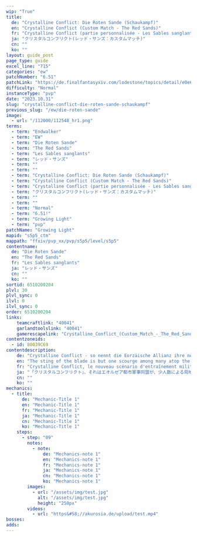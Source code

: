 ```yaml
---
wip: "True"
title:
  de: "Crystalline Conflict: Die Roten Sande (Schaukampf)"
  en: "Crystalline Conflict (Custom Match - The Red Sands)"
  fr: "Crystalline Conflict (partie personnalisée - Les Sables sanglants)"
  ja: "クリスタルコンフリクト(レッド・サンズ：カスタムマッチ)"
  cn: ""
  ko: ""
layout: guide_post
page_type: guide
excel_line: "715"
categories: "ew"
patchNumber: "6.51"
patchLink: "https://de.finalfantasyxiv.com/lodestone/topics/detail/e0e60e53cf65e1eda8e1fe7051b418e24bedb1c4"
difficulty: "Normal"
instanceType: "pvp"
date: "2023.10.31"
slug: "crystalline-conflict-die-roten-sande-schaukampf"
previous_slug: "/ew/die-roten-sande"
image:
  - url: "/112000/112548_hr1.png"
terms:
  - term: "Endwalker"
  - term: "EW"
  - term: "Die Roten Sande"
  - term: "The Red Sands"
  - term: "Les Sables sanglants"
  - term: "レッド・サンズ"
  - term: ""
  - term: ""
  - term: "Crystalline Conflict: Die Roten Sande (Schaukampf)"
  - term: "Crystalline Conflict (Custom Match - The Red Sands)"
  - term: "Crystalline Conflict (partie personnalisée - Les Sables sanglants)"
  - term: "クリスタルコンフリクト(レッド・サンズ：カスタムマッチ)"
  - term: ""
  - term: ""
  - term: "Normal"
  - term: "6.51!"
  - term: "Growing Light"
  - term: "pvp"
patchName: "Growing Light"
mapid: "s5p5_ctm"
mappath: "ffxiv/pvp_xx/pvp/s5p5/level/s5p5"
contentname:
  de: "Die Roten Sande"
  en: "The Red Sands"
  fr: "Les Sables sanglants"
  ja: "レッド・サンズ"
  cn: ""
  ko: ""
sortid: 6510200204
plvl: 30
plvl_sync: 0
ilvl: 0
ilvl_sync: 0
order: 6510200204
links:
    teamcraftlink: "40041"
    garlandtoolslink: "40041"
    gamerescapelink: "Crystalline_Conflict_(Custom_Match_-_The_Red_Sands)"
contentzoneids:
  - id: 80039C69
contentdescription:
    de: "Crystalline Conflict - so nennt die Eorzäische Allianz ihre neueste Gefechtsübung, die ein Scharmützel zwischen zwei kleinen Trupps simuliert. Es gilt, ein hitziges Schlachtfeld voller magischer Mechanismen zu dominieren und einen Kristall, der das Herzstück der Übung darstellt, sicher an sein Ziel zu bringen!"
    en: "The sting of the blade is but one scourge among many atop the Red Sands! With Astra and Umbra on uncertain ground in this unforgiving arena, newcome pups and Wolves' Den regulars alike must give their all to triumph beneath the desert sun.<br/><br/><br/><br/>At the end of the crystal line, who will stand victorious? Will it be you?"
    fr: "Crystalline Conflict, le nouveau scénario d'entraînement militaire imaginé par l'Alliance éorzéenne, met en scène de petites escouades se livrant de féroces escarmouches. Il ne s'agit pas simplement de vaincre l'équipe adverse, mais d'acheminer une ressource clef unique, le cristal tactique, jusqu'à l'objectif; le tout dans des décors variés, fruits d'un illusionnisme de haut vol. Aux armes, combattants, la victoire se trouve au bout du chemin!"
    ja: "「クリスタルコンフリクト」、それはエオルゼア都市軍事同盟が、少人数による局地戦を想定した新たなる模擬戦である。既存の対人戦闘に、重要物資「タクティカルクリスタル」を確保して目的地に移送するという戦略要素を加味。最新の幻影投射技術で再現された、多彩な環境下で勝利を目指せ！"
    cn: ""
    ko: ""
mechanics:
  - title:
      de: "Mechanic-Title 1"
      en: "Mechanic-Title 1"
      fr: "Mechanic-Title 1"
      ja: "Mechanic-Title 1"
      cn: "Mechanic-Title 1"
      ko: "Mechanic-Title 1"
    steps:
      - step: "09"
        notes:
          - note:
              de: "Mechanics-note 1"
              en: "Mechanics-note 1"
              fr: "Mechanics-note 1"
              ja: "Mechanics-note 1"
              cn: "Mechanics-note 1"
              ko: "Mechanics-note 1"
        images:
          - url: "/assets/img/test.jpg"
            alt: "/assets/img/test.jpg"
            height: "250px"
        videos:
          - url: "https&#58;//akurosia.de/upload/test.mp4"
bosses:
adds:
---
```

